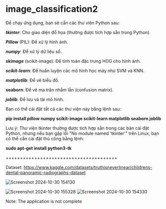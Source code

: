 # image_classification2
Để chạy ứng dụng, bạn sẽ cần các thư viện Python sau:

**_tkinter_**: Cho giao diện đồ họa (thường được tích hợp sẵn trong Python).

**_Pillow_** (PIL): Để xử lý hình ảnh.

**_numpy_**: Để xử lý dữ liệu số.

**_skimage_** (scikit-image): Để tính toán đặc trưng HOG cho hình ảnh.

**_scikit-learn_**: Để huấn luyện các mô hình học máy như SVM và KNN.

**_matplotlib_**: Để vẽ biểu đồ.

**seaborn**: Để vẽ ma trận nhầm lẫn (confusion matrix).

**_joblib_**: Để lưu và tải mô hình.

Bạn có thể cài đặt tất cả các thư viện này bằng lệnh sau:

**pip install pillow numpy scikit-image scikit-learn matplotlib seaborn joblib**

Lưu ý: Thư viện tkinter thường được tích hợp sẵn trong các bản cài đặt Python, nhưng nếu bạn gặp lỗi "No module named 'tkinter'" trên Linux, bạn có thể cần cài đặt thủ công bằng lệnh:

**sudo apt-get install python3-tk**

+++++++++++++++++++++++++++++++++++++++

Dataset: https://www.kaggle.com/datasets/truthisneverlinear/childrens-dental-panoramic-radiographs-dataset

![Screenshot 2024-10-30 154130](https://github.com/user-attachments/assets/f37e3fbb-9f9c-4a7a-9699-ebd6e639f081)


![Screenshot 2024-10-30 155328](https://github.com/user-attachments/assets/10fbe68e-640f-4bf4-9807-25d65fac620a)
![Screenshot 2024-10-30 154330](https://github.com/user-attachments/assets/50981f7e-3f56-4e9e-b9cd-1cf7797a4b46)

Note: The application is not complete
